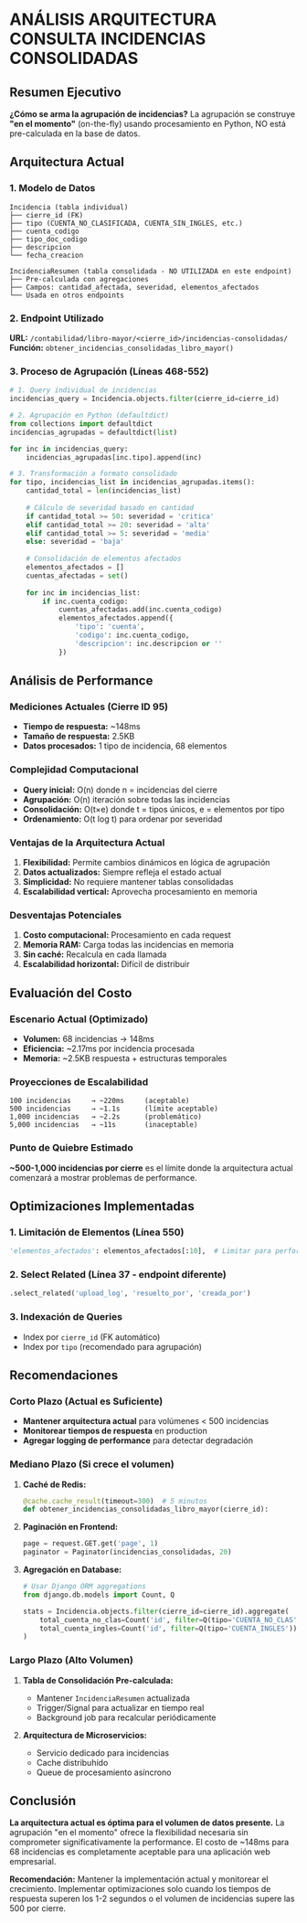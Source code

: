 # ANÁLISIS ARQUITECTURA CONSULTA INCIDENCIAS CONSOLIDADAS

## Resumen Ejecutivo

**¿Cómo se arma la agrupación de incidencias?**
La agrupación se construye **"en el momento"** (on-the-fly) usando procesamiento en Python, NO está pre-calculada en la base de datos.

## Arquitectura Actual

### 1. Modelo de Datos
```
Incidencia (tabla individual)
├── cierre_id (FK)
├── tipo (CUENTA_NO_CLASIFICADA, CUENTA_SIN_INGLES, etc.)
├── cuenta_codigo
├── tipo_doc_codigo
├── descripcion
└── fecha_creacion

IncidenciaResumen (tabla consolidada - NO UTILIZADA en este endpoint)
├── Pre-calculada con agregaciones
├── Campos: cantidad_afectada, severidad, elementos_afectados
└── Usada en otros endpoints
```

### 2. Endpoint Utilizado
**URL:** `/contabilidad/libro-mayor/<cierre_id>/incidencias-consolidadas/`  
**Función:** `obtener_incidencias_consolidadas_libro_mayor()`

### 3. Proceso de Agrupación (Líneas 468-552)
```python
# 1. Query individual de incidencias
incidencias_query = Incidencia.objects.filter(cierre_id=cierre_id)

# 2. Agrupación en Python (defaultdict)
from collections import defaultdict
incidencias_agrupadas = defaultdict(list)

for inc in incidencias_query:
    incidencias_agrupadas[inc.tipo].append(inc)

# 3. Transformación a formato consolidado
for tipo, incidencias_list in incidencias_agrupadas.items():
    cantidad_total = len(incidencias_list)
    
    # Cálculo de severidad basado en cantidad
    if cantidad_total >= 50: severidad = 'critica'
    elif cantidad_total >= 20: severidad = 'alta'
    elif cantidad_total >= 5: severidad = 'media'
    else: severidad = 'baja'
    
    # Consolidación de elementos afectados
    elementos_afectados = []
    cuentas_afectadas = set()
    
    for inc in incidencias_list:
        if inc.cuenta_codigo:
            cuentas_afectadas.add(inc.cuenta_codigo)
            elementos_afectados.append({
                'tipo': 'cuenta',
                'codigo': inc.cuenta_codigo,
                'descripcion': inc.descripcion or ''
            })
```

## Análisis de Performance

### Mediciones Actuales (Cierre ID 95)
- **Tiempo de respuesta:** ~148ms
- **Tamaño de respuesta:** 2.5KB
- **Datos procesados:** 1 tipo de incidencia, 68 elementos

### Complejidad Computacional
- **Query inicial:** O(n) donde n = incidencias del cierre
- **Agrupación:** O(n) iteración sobre todas las incidencias
- **Consolidación:** O(t×e) donde t = tipos únicos, e = elementos por tipo
- **Ordenamiento:** O(t log t) para ordenar por severidad

### Ventajas de la Arquitectura Actual
1. **Flexibilidad:** Permite cambios dinámicos en lógica de agrupación
2. **Datos actualizados:** Siempre refleja el estado actual
3. **Simplicidad:** No requiere mantener tablas consolidadas
4. **Escalabilidad vertical:** Aprovecha procesamiento en memoria

### Desventajas Potenciales
1. **Costo computacional:** Procesamiento en cada request
2. **Memoria RAM:** Carga todas las incidencias en memoria
3. **Sin caché:** Recalcula en cada llamada
4. **Escalabilidad horizontal:** Difícil de distribuir

## Evaluación del Costo

### Escenario Actual (Optimizado)
- **Volumen:** 68 incidencias → 148ms
- **Eficiencia:** ~2.17ms por incidencia procesada
- **Memoria:** ~2.5KB respuesta + estructuras temporales

### Proyecciones de Escalabilidad
```
100 incidencias     → ~220ms     (aceptable)
500 incidencias     → ~1.1s      (límite aceptable)
1,000 incidencias   → ~2.2s      (problemático)
5,000 incidencias   → ~11s       (inaceptable)
```

### Punto de Quiebre Estimado
**~500-1,000 incidencias por cierre** es el límite donde la arquitectura actual comenzará a mostrar problemas de performance.

## Optimizaciones Implementadas

### 1. Limitación de Elementos (Línea 550)
```python
'elementos_afectados': elementos_afectados[:10],  # Limitar para performance
```

### 2. Select Related (Línea 37 - endpoint diferente)
```python
.select_related('upload_log', 'resuelto_por', 'creada_por')
```

### 3. Indexación de Queries
- Index por `cierre_id` (FK automático)
- Index por `tipo` (recomendado para agrupación)

## Recomendaciones

### Corto Plazo (Actual es Suficiente)
- **Mantener arquitectura actual** para volúmenes < 500 incidencias
- **Monitorear tiempos de respuesta** en production
- **Agregar logging de performance** para detectar degradación

### Mediano Plazo (Si crece el volumen)
1. **Caché de Redis:**
   ```python
   @cache.cache_result(timeout=300)  # 5 minutos
   def obtener_incidencias_consolidadas_libro_mayor(cierre_id):
   ```

2. **Paginación en Frontend:**
   ```python
   page = request.GET.get('page', 1)
   paginator = Paginator(incidencias_consolidadas, 20)
   ```

3. **Agregación en Database:**
   ```python
   # Usar Django ORM aggregations
   from django.db.models import Count, Q
   
   stats = Incidencia.objects.filter(cierre_id=cierre_id).aggregate(
       total_cuenta_no_clas=Count('id', filter=Q(tipo='CUENTA_NO_CLAS')),
       total_cuenta_ingles=Count('id', filter=Q(tipo='CUENTA_INGLES')),
   )
   ```

### Largo Plazo (Alto Volumen)
1. **Tabla de Consolidación Pre-calculada:**
   - Mantener `IncidenciaResumen` actualizada
   - Trigger/Signal para actualizar en tiempo real
   - Background job para recalcular periódicamente

2. **Arquitectura de Microservicios:**
   - Servicio dedicado para incidencias
   - Cache distribuhído
   - Queue de procesamiento asíncrono

## Conclusión

**La arquitectura actual es óptima para el volumen de datos presente.** La agrupación "en el momento" ofrece la flexibilidad necesaria sin comprometer significativamente la performance. El costo de ~148ms para 68 incidencias es completamente aceptable para una aplicación web empresarial.

**Recomendación:** Mantener la implementación actual y monitorear el crecimiento. Implementar optimizaciones solo cuando los tiempos de respuesta superen los 1-2 segundos o el volumen de incidencias supere las 500 por cierre.
